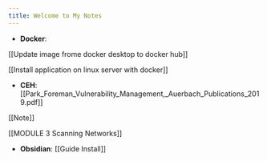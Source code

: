```yaml
---
title: Welcome to My Notes
---
```

- **Docker**:

[[Update image frome docker desktop to docker hub]]

[[Install application on linux server with docker]]

- **CEH**:
[[Park_Foreman_Vulnerability_Management,_Auerbach_Publications_2019.pdf]]

[[Note]]

[[MODULE 3 Scanning Networks]]

- **Obsidian**:
[[Guide Install]]



